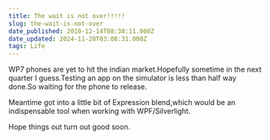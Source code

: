 ```yaml
---
title: The wait is not over!!!!!
slug: the-wait-is-not-over
date_published: 2010-12-14T08:38:11.000Z
date_updated: 2024-11-28T03:08:31.000Z
tags: Life
---
```


WP7 phones are yet to hit the indian market.Hopefully sometime in the next quarter I guess.Testing an app on the simulator is less than half way done.So waiting for the phone to release.

Meantime got into a little bit of Expression blend,which would be an indispensable tool when working with WPF/Silverlight.

Hope things out turn out good soon.
